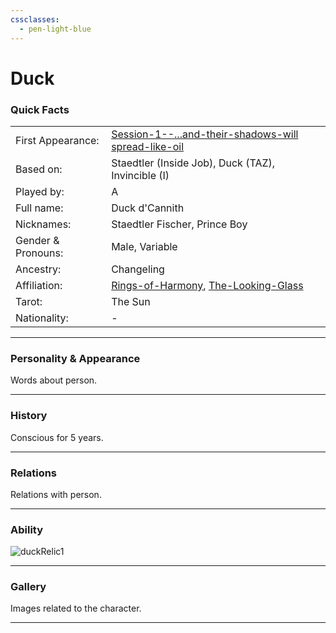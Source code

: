 ```yaml
---
cssclasses:
  - pen-light-blue
---
```

# Duck
### Quick Facts

|                    |                                                                                                                                                         |
| ------------------ | ------------------------------------------------------------------------------------------------------------------------------------------------------- |
| First Appearance:  | [Session-1--...and-their-shadows-will spread-like-oil](../-Session-Notes/Session-1--...and-their-shadows-will%20spread-like-oil.md) |
| Based on:          | Staedtler (Inside Job), Duck (TAZ), Invincible (I)                                                                                                      |
| Played by:         | A                                                                                                                                                       |
| Full name:         | Duck d'Cannith                                                                                                                                          |
| Nicknames:         | Staedtler Fischer, Prince Boy                                                                                                                           |
| Gender & Pronouns: | Male, Variable                                                                                                                                          |
| Ancestry:          | Changeling                                                                                                                                              |
| Affiliation:       | [Rings-of-Harmony](../Rings-of-Harmony.md), [The-Looking-Glass](../The-Looking-Glass.md)                                                        |
| Tarot:             | The Sun                                                                                                                                                 |
| Nationality:       | -                                                                                                                                                       |
***
### Personality & Appearance
Words about person.

***
### History
Conscious for 5 years.

***
### Relations
Relations with person.

***
### Ability
![duckRelic1](../../../../../99%20-%20META/attachments/duckRelic1.png)

***
### Gallery
Images related to the character.

***
